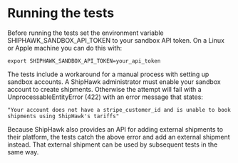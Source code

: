 # Running the tests

Before running the tests set the environment variable SHIPHAWK_SANDBOX_API_TOKEN to
your sandbox API token.  On a Linux or Apple machine you can do this with:

```export SHIPHAWK_SANDBOX_API_TOKEN=your_api_token```

The tests include a workaround for a manual process with setting up sandbox accounts.
A ShipHawk administrator must enable your sandbox account to create shipments.
Otherwise the attempt will fail with a UnprocessableEntityError (422) with an error
message that states:

    "Your account does not have a stripe_customer_id and is unable to book shipments using ShipHawk's tariffs"

Because ShipHawk also provides an API for adding external shipments to their platform,
the tests catch the above error and add an external shipment instead.  That external
shipment can be used by subsequent tests in the same way.
